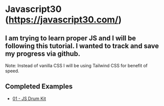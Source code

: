 # Javascript30 (https://javascript30.com/)

## I am trying to learn proper JS and I will be following this tutorial. I wanted to track and save my progress via github.

Note: Instead of vanilla CSS I will be using Tailwind CSS for benefit of speed.

## Completed Examples
- [01 - JS Drum Kit](https://github.com/beratcmn/js30/tree/main/01%20-%20JS%20Drum%20Kit)